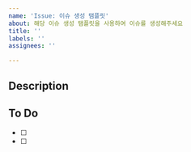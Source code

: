 ```yaml
---
name: 'Issue: 이슈 생성 탬플릿'
about: 해당 이슈 생성 탬플릿을 사용하여 이슈를 생성해주세요
title: ''
labels: ''
assignees: ''

---
```


## Description

## To Do
- [ ]
- [ ]
